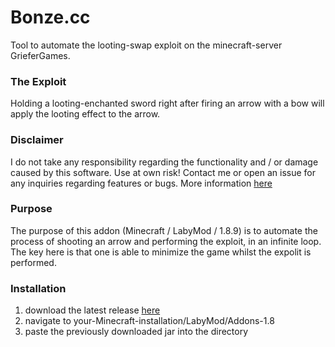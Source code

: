 # Bonze.cc
Tool to automate the looting-swap exploit on the minecraft-server GrieferGames.
### The Exploit
Holding a looting-enchanted sword right after firing an arrow with a bow will apply the looting effect to the arrow.

### Disclaimer
I do not take any responsibility regarding the functionality and / or damage caused by this software. Use at own risk! 
Contact me or open an issue for any inquiries regarding features or bugs.
More information [here](https://github.com/Pleezon)

### Purpose
The purpose of this addon (Minecraft / LabyMod / 1.8.9) is to automate the process of shooting an arrow and performing the exploit, in an infinite loop. The key here is that one is able to minimize the game whilst the expolit is performed.

### Installation
1. download the latest release [here](https://github.com/Pleezon/Bonze.cc/releases)
2. navigate to your-Minecraft-installation/LabyMod/Addons-1.8
3. paste the previously downloaded jar into the directory

